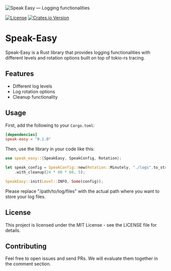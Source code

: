 ![Speak Easy — Logging functionalities][splash]

[splash]: https://raw.githubusercontent.com/stefanodecillis/speak-easy/main/assets/crab-contained.jpg

[![License](https://img.shields.io/badge/license-MIT-blue.svg)](LICENSE)
[![Crates.io Version](https://img.shields.io/crates/v/speak-easy)](https://crates.io/crates/speak-easy)

# Speak-Easy

Speak-Easy is a Rust library that provides logging functionalities with different levels and rotation options built on top of tokio-rs tracing.

## Features

- Different log levels
- Log rotation options
- Cleanup functionality

## Usage

First, add the following to your `Cargo.toml`:

```toml
[dependencies]
speak-easy = "0.1.0"
```

Then, use the library in your code like this:


```rust
use speak_easy::{SpeakEasy, SpeakConfig, Rotation};

let speak_config = SpeakConfig::new(Rotation::Minutely, "./logs".to_string(), "my_log".to_string())
    .with_cleanup(24 * 60 * 60, 5);

SpeakEasy::init(Level::INFO, Some(config));

```

Please replace "/path/to/log/files" with the actual path where you want to store your log files.

## License
This project is licensed under the MIT License - see the LICENSE file for details.

## Contributing
Feel free to open issues and send PRs. We will evaluate them together in the comment section.



